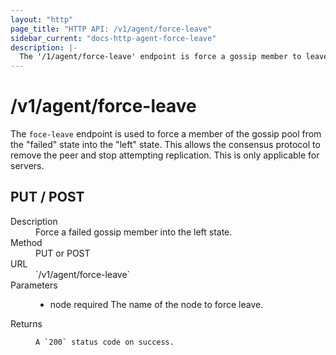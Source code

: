 ```yaml
---
layout: "http"
page_title: "HTTP API: /v1/agent/force-leave"
sidebar_current: "docs-http-agent-force-leave"
description: |-
  The '/1/agent/force-leave' endpoint is force a gossip member to leave.
---
```


# /v1/agent/force-leave

The `foce-leave` endpoint is used to force a member of the gossip pool from
the "failed" state into the "left" state. This allows the consensus protocol to
remove the peer and stop attempting replication. This is only applicable for
servers.

## PUT / POST

<dl>
  <dt>Description</dt>
  <dd>
    Force a failed gossip member into the left state.
  </dd>

  <dt>Method</dt>
  <dd>PUT or POST</dd>

  <dt>URL</dt>
  <dd>`/v1/agent/force-leave`</dd>

  <dt>Parameters</dt>
  <dd>
    <ul>
      <li>
        <span class="param">node</span>
        <span class="param-flags">required</span>
        The name of the node to force leave.
      </li>
    </ul>
  </dd>

  <dt>Returns</dt>
  <dd>

    A `200` status code on success.
  </dd>
</dl>

